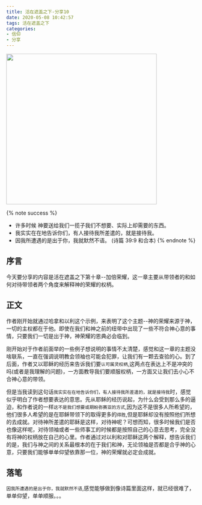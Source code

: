 ```yaml
---
title: 活在遮盖之下-分享10
date: 2020-05-08 10:42:57
tags: 活在遮盖之下
categories:
- 信仰
- 分享
---
```

<img src="https://blog-1257711631.cos.ap-nanjing.myqcloud.com/markdownpic/20200330233802.png" width=400 height=400>

{% note success %}

* 许多时候 神要送给我们一揽子我们不想要、实际上却需要的东西。
* 我实实在在地告诉你们，有人接待我所差遣的，就是接待我。
* 因我所遭遇的是出于你，我就默然不语。
                    (诗篇 39:9 和合本)
{% endnote %}

## 序言
今天要分享的内容是活在遮盖之下第十章--加倍荣耀，这一章主要从带领者的和如何对待带领者两个角度来解释神的荣耀的权柄。

## 正文
作者刚开始就通过哈拿和以利这个示例，来表明了这个主题--神的荣耀来源于神，一切的主权都在于他。即使在我们和神之前的纽带中出现了一些不符合神心意的事情，只要我们一切是出于神，神荣耀的恩典必会临到。

刚开始对于作者前面举的一些例子想说明的事情不太清楚，感觉和这一章的主题没啥联系，一直在强调说明教会领袖也可能会犯罪，让我们有一颗去查验的心。到了后面，作者又以耶稣的经历来告诉我们要`认可属灵权柄`,这两点在表达上不是冲突的吗(或者是我理解的问题)，一方面教导我们要顺服权柄，一方面又让我们去小心不合神心意的带领。

但是当我读到这句话`我实实在在地告诉你们，有人接待我所差遣的，就是接待我`时，感觉似乎明白了作者想要表达的意思。先从耶稣的经历说起，为什么会受到那么多的逼迫，和作者说的一样`这不是我们想要或期盼弥赛亚的方式`,因为这不是很多人所希望的，他们很多人希望的是在耶稣带领下的取得更多的`得胜`,但是耶稣却没有按照他们所想的去成就。对待神所差遣的耶稣是这样，对待神呢？可想而知，很多时候我们是否也像这样呢，对待领袖或者一些师事工的时候都是按照自己的心意去思考，完全没有将神的权柄放在自己的心里。作者通过对以利和对耶稣这两个解释，想告诉我们的是，我们与神之间的关系最根本的在于我们和神，无论领袖是否都是合乎神的心意，只要我们能够单单仰望依靠那一位，神的荣耀就必定会成就。

## 落笔
`因我所遭遇的是出于你，我就默然不语`,感觉能够做到像诗篇里面这样，就已经很难了，单单仰望，单单顺服。。。